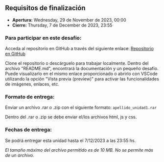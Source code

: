 ## Requisitos de finalización

- **Apertura:** Wednesday, 29 de November de 2023, 00:00
- **Cierre:** Thursday, 7 de December de 2023, 23:55

### Para participar en este desafío:

Acceda al repositorio en GitHub a través del siguiente enlace: [Repositorio en GitHub](https://github.com/Lordishh/ejercicio-dom-js)

Clone el repositorio o descárguelo para trabajar localmente. Dentro del archivo "README.md", encontrará la documentación y un pequeño desafío. Puede visualizarlo en el mismo enlace proporcionado o abrirlo con VSCode utilizando la opción "Vista previa (preview)" para activar las funcionalidades de imágenes, enlaces, etc.

### Formato de entrega:

Enviar un archivo .rar o .zip con el siguiente formato: `apellido_unidad1.rar`

Dentro del .rar o .zip se debe enviar el/los archivos html, js y css.

### Fechas de entrega:

Se podrá entregar esta unidad hasta el 7/12/2023 a las 23:55 hs.

*El tamaño máximo del archivo permitido es de 10 MB. No se permite más de un archivo.*
